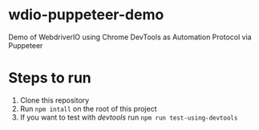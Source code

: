 # wdio-puppeteer-demo

Demo of WebdriverIO using Chrome DevTools as Automation Protocol via Puppeteer

# Steps to run

1.  Clone this repository
2.  Run `npm intall` on the root of this project
3.  If you want to test with _devtools_ run `npm run test-using-devtools`